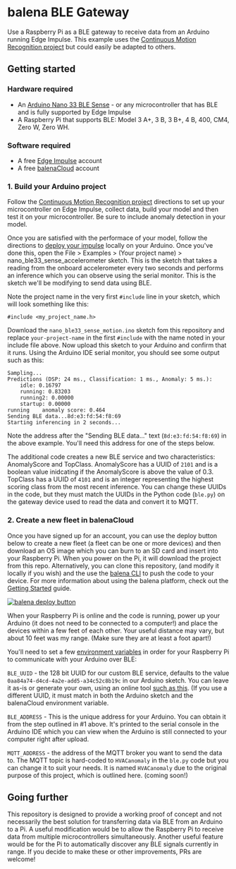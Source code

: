 # balena BLE Gateway
Use a Raspberry Pi as a BLE gateway to receive data from an Arduino running Edge Impulse. This example uses the [Continuous Motion Recognition project](https://docs.edgeimpulse.com/docs/continuous-motion-recognition) but could easily be adapted to others.

## Getting started

### Hardware required
- An [Arduino Nano 33 BLE Sense](https://store.arduino.cc/usa/nano-33-ble-sense) - or any microcontroller that has BLE and is fully supported by Edge Impulse
- A Raspberry Pi that supports BLE: Model 3 A+, 3 B, 3 B+, 4 B, 400, CM4, Zero W, Zero WH.

### Software required
- A free [Edge Impulse](https://www.edgeimpulse.com/) account
- A free [balenaCloud](https://dashboard.balena-cloud.com/signup) account

### 1. Build your Arduino project
Follow the [Continuous Motion Recognition project](https://docs.edgeimpulse.com/docs/continuous-motion-recognition) directions to set up your microcontroller on Edge Impulse, collect data, build your model and then test it on your microcontroller. Be sure to include anomaly detection in your model.

Once you are satisfied with the performace of your model, follow the directions to [deploy your impulse](https://docs.edgeimpulse.com/docs/running-your-impulse-arduino) locally on your Arduino. Once you've done this, open the File > Examples > (Your project name) > nano_ble33_sense_accelerometer sketch. This is the sketch that takes a reading from the onboard accelerometer every two seconds and performs an inference which you can observe using the serial monitor. This is the sketch we'll be modifying to send data using BLE.

Note the project name in the very first `#include` line in your sketch, which will look something like this:
```
#include <my_project_name.h>
```
Download the `nano_ble33_sense_motion.ino` sketch fom this repository and replace `your-project-name` in the first `#include` with the name noted in your include file above. Now upload this sketch to your Arduino and confirm that it runs. Using the Arduino IDE serial monitor, you should see some output such as this:

```
Sampling...
Predictions (DSP: 24 ms., Classification: 1 ms., Anomaly: 5 ms.):
    idle: 0.16797
    running: 0.83203
    running2: 0.00000
    startup: 0.00000
running    anomaly score: 0.464
Sending BLE data...8d:e3:fd:54:f8:69
Starting inferencing in 2 seconds...

```

Note the address after the "Sending BLE data..." text (`8d:e3:fd:54:f8:69`) in the above example. You'll need this address for one of the steps below.

The additional code creates a new BLE service and two characteristics: AnomalyScore and TopClass. AnomalyScore has a UUID of `2101` and is a boolean value inidcating if the AnomalyScore is above the value of 0.3. TopClass has a UUID of `4101` and is an integer representing the highest scoring class from the most recent inference. You can change these UUIDs in the code, but they must match the UUIDs in the Python code (`ble.py`) on the gateway device used to read the data and convert it to MQTT.

### 2. Create a new fleet in balenaCloud
Once you have signed up for an account, you can use the deploy button below to create a new fleet (a fleet can be one or more devices) and then download an OS image which you can burn to an SD card and insert into your Raspberry Pi. When you power on the Pi, it will download the project from this repo. Alternatively, you can clone this repository, (and modify it locally if you wish) and the use the [balena CLI](https://www.balena.io/docs/reference/balena-cli/) to push the code to your device. For more information about using the balena platform, check out the [Getting Started](https://www.balena.io/docs/learn/getting-started/raspberrypi3/python/) guide.

[![balena deploy button](https://www.balena.io/deploy.svg)](https://dashboard.balena-cloud.com/deploy?repoUrl=https://github.com/alanb128/balena-ble-gateway)

When your Raspberry Pi is online and the code is running, power up your Arduino (it does not need to be connected to a computer!) and place the devices within a few feet of each other. Your useful distance may vary, but about 10 feet was my range. (Make sure they are at least a foot apart!)

You'll need to set a few [environment variables](https://www.balena.io/docs/learn/manage/serv-vars/) in order for your Raspberry Pi to communicate with your Arduino over BLE:

`BLE_UUID` - the 128 bit UUID for our custom BLE service, defaults to the value `0aa84a74-d4cd-4a2e-add5-a34c52c8b19c` in our Arduino sketch. You can leave it as-is or generate your own, using an online tool [such as this](https://www.guidgenerator.com/online-guid-generator.aspx). (If you use a different UUID, it must match in both the Arduino sketch and the balenaCloud environment variable.

`BLE_ADDRESS` - This is the unique address for your Arduino. You can obtain it from the step outlined in #1 above. It's printed to the serial console in the Arduino IDE which you can view when the Arduino is still connected to your computer right after upload.

`MQTT_ADDRESS` - the address of the MQTT broker you want to send the data to. The MQTT topic is hard-coded to `HVACanomaly` in the `ble.py` code but you can change it to suit your needs. It is named `HVACanomaly` due to the original purpose of this project, which is outlined here. (coming soon!)

## Going further
This repository is designed to provide a working proof of concept and not necessarily the best solution for transferring data via BLE from an Arduino to a Pi. A useful modification would be to allow the Raspberry Pi to receive data from multiple microcontrollers simultaneously. Another useful feature would be for the Pi to automatically discover any BLE signals currently in range. If you decide to make these or other improvements, PRs are welcome!
